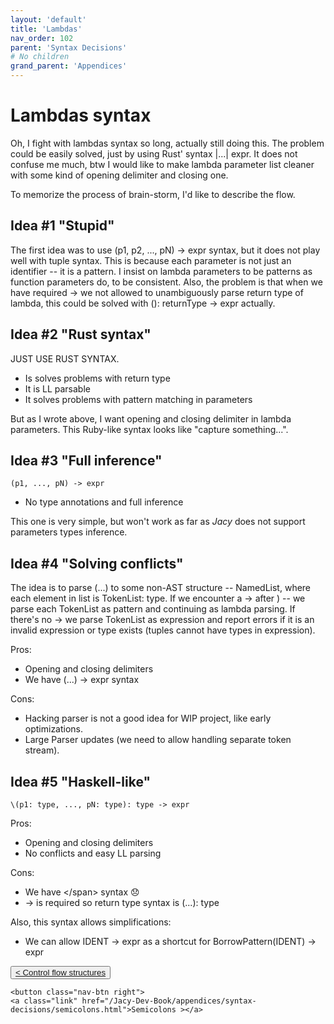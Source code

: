 ```yaml
---
layout: 'default'
title: 'Lambdas'
nav_order: 102
parent: 'Syntax Decisions'
# No children
grand_parent: 'Appendices'
---
```


# Lambdas syntax

Oh, I fight with lambdas syntax so long, actually still doing this. The problem could be easily solved, just by using
Rust' syntax <span class="inline-code highlight-jc hljs">|...| expr</span>. It does not confuse me much, btw I would like to make lambda parameter list cleaner with some
kind of opening delimiter and closing one.

To memorize the process of brain-storm, I'd like to describe the flow.

## Idea #1 "Stupid"

The first idea was to use <span class="inline-code highlight-jc hljs">(p1, p2, ..., pN) <span class="hljs-operator">-&gt;</span> expr</span> syntax, but it does not play well with tuple syntax. This is
because each parameter is not just an identifier -- it is a pattern. I insist on lambda parameters to be patterns as
function parameters do, to be consistent. Also, the problem is that when we have required <span class="inline-code highlight-jc hljs"><span class="hljs-operator">-&gt;</span></span> we not allowed to
unambiguously parse return type of lambda, this could be solved with <span class="inline-code highlight-jc hljs">(): returnType <span class="hljs-operator">-&gt;</span> expr</span> actually.

## Idea #2 "Rust syntax"

JUST USE RUST SYNTAX.

- Is solves problems with return type
- It is LL parsable
- It solves problems with pattern matching in parameters

But as I wrote above, I want opening and closing delimiter in lambda parameters. This Ruby-like syntax looks like
"capture something...".

## Idea #3 "Full inference"

```plaintext
(p1, ..., pN) -> expr
```

- No type annotations and full inference

This one is very simple, but won't work as far as *Jacy* does not support parameters types inference.

## Idea #4 "Solving conflicts"

The idea is to parse <span class="inline-code highlight-jc hljs">(...)</span> to some non-AST structure -- NamedList, where each element in list is <span class="inline-code highlight-jc hljs">TokenList: <span class="hljs-keyword">type</span></span>. If
we encounter a <span class="inline-code highlight-jc hljs"><span class="hljs-operator">-&gt;</span></span> after <span class="inline-code highlight-jc hljs">)</span> -- we parse each <span class="inline-code highlight-jc hljs">TokenList</span> as pattern and continuing as lambda parsing. If there's no
<span class="inline-code highlight-jc hljs"><span class="hljs-operator">-&gt;</span></span> we parse <span class="inline-code highlight-jc hljs">TokenList</span> as expression and report errors if it is an invalid expression or <span class="inline-code highlight-jc hljs"><span class="hljs-keyword">type</span></span> exists (tuples cannot
have types in expression).

Pros:

- Opening and closing delimiters
- We have <span class="inline-code highlight-jc hljs">(...) <span class="hljs-operator">-&gt;</span> expr</span> syntax

Cons:

- Hacking parser is not a good idea for WIP project, like early optimizations.
- Large Parser updates (we need to allow handling separate token stream).

## Idea #5 "Haskell-like"

```plaintext
\(p1: type, ..., pN: type): type -> expr
```

Pros:

- Opening and closing delimiters
- No conflicts and easy LL parsing

Cons:

- We have <span class="inline-code highlight-jc hljs">\</span> syntax 😞
- <span class="inline-code highlight-jc hljs"><span class="hljs-operator">-&gt;</span></span> is required so return type syntax is <span class="inline-code highlight-jc hljs">(...): <span class="hljs-keyword">type</span></span>

Also, this syntax allows simplifications:

- We can allow <span class="inline-code highlight-jc hljs">IDENT <span class="hljs-operator">-&gt;</span> expr</span> as a shortcut for <span class="inline-code highlight-jc hljs"><span class="hljs-title function_ invoke__">BorrowPattern</span>(IDENT) <span class="hljs-operator">-&gt;</span> expr</span>
<div class="nav-btn-block">
    <button class="nav-btn left">
    <a class="link" href="/Jacy-Dev-Book/appendices/syntax-decisions/control-flow-structures.html">< Control flow structures</a>
</button>

    <button class="nav-btn right">
    <a class="link" href="/Jacy-Dev-Book/appendices/syntax-decisions/semicolons.html">Semicolons ></a>
</button>

</div>
